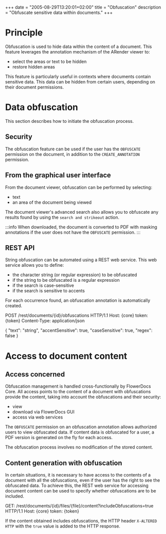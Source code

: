+++
date = "2005-08-29T13:20:01+02:00"
title = "Obfuscation"
description = "Obfuscate sensitive data within documents."
+++

# Principle

Obfuscation is used to hide data within the content of a document. This feature leverages the annotation mechanism of the ARender viewer to: 

* select the areas or text to be hidden
* restore hidden areas

This feature is particularly useful in contexts where documents contain sensitive data. This data can be hidden from certain users, depending on their document permissions.


# Data obfuscation

This section describes how to initiate the obfuscation process. 

## Security 

The obfuscation feature can be used if the user has the `OBFUSCATE` permission on the document, in addition to the `CREATE_ANNOTATION` permission. 

## From the graphical user interface

From the document viewer, obfuscation can be performed by selecting: 

* text
* an area of the document being viewed

The document viewer's advanced search also allows you to obfuscate any results found by using the `search and strikeout` action.

:::info
When downloaded, the document is converted to PDF with masking annotations if the user does not have the `OBFUSCATE` permission.
:::

## REST API

String obfuscation can be automated using a REST web service. 
This web service allows you to define: 

* the character string (or regular expression) to be obfuscated
* if the string to be obfuscated is a regular expression
* if the search is case-sensitive
* if the search is sensitive to accents

For each occurrence found, an obfuscation annotation is automatically created.

POST <core>/rest/documents/{id}/obfuscations HTTP/1.1
Host: {core}
token: {token}
Content-Type: application/json

{
  "text": "string",
  "accentSensitive": true,
  "caseSensitive": true,
  "regex": false
}

# Access to document content

## Access concerned

Obfuscation management is handled cross-functionally by FlowerDocs Core. All access points to the content of a document with obfuscations provide the content, taking into account the obfuscations and their security: 

* view
* download via FlowerDocs GUI
* access via web services

The `OBFUSCATE` permission on an obfuscation annotation allows authorized users to view obfuscated data.
If content data is obfuscated for a user, a PDF version is generated on the fly for each access.

The obfuscation process involves no modification of the stored content.


## Content generation with obfuscation

In certain situations, it is necessary to have access to the contents of a document with all the obfuscations, even if the user has the right to see the obfuscated data.
To achieve this, the REST web service for accessing document content can be used to specify whether obfuscations are to be included.

GET: <core>/rest/documents/{id}/files/{file}/content?includeObfuscations=true HTTP/1.1
Host: {core}
token: {token}

If the content obtained includes obfuscations, the HTTP header `X-ALTERED HTTP` with the `true` value is added to the HTTP response.

